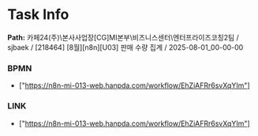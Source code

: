 # Task Info

**Path:** 카페24(주)\본사사업장\[CG]MI본부\비즈니스센터\엔터프라이즈코칭2팀 / sjbaek / [218464] [8월][n8n][U03] 판매 수량 집계 / 2025-08-01_00-00-00

### BPMN
- ["https://n8n-mi-013-web.hanpda.com/workflow/EhZiAFRr6svXqYIm"]

### LINK
- ["https://n8n-mi-013-web.hanpda.com/workflow/EhZiAFRr6svXqYIm"]

